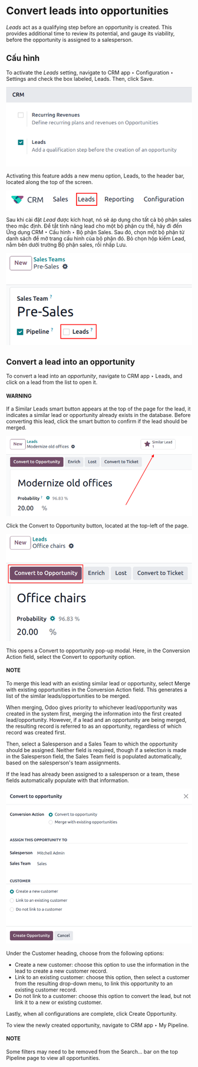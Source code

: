 # Convert leads into opportunities

*Leads* act as a qualifying step before an opportunity is created. This provides additional time to
review its potential, and gauge its viability, before the opportunity is assigned to a salesperson.

## Cấu hình

To activate the *Leads* setting, navigate to CRM app ‣ Configuration ‣ Settings
and check the box labeled, Leads. Then, click Save.

![Leads setting on CRM configuration page.](../../../../_images/convert-leads-leads-setting.png)

Activating this feature adds a new menu option, Leads, to the header bar, located along
the top of the screen.

![Leads menu on CRM application.](../../../../_images/convert-leads-leads-menu.png)

Sau khi cài đặt *Lead* được kích hoạt, nó sẽ áp dụng cho tất cả bộ phận sales theo mặc định. Để tắt tính năng lead cho một bộ phận cụ thể, hãy đi đến Ứng dụng CRM ‣ Cấu hình ‣ Bộ phận Sales. Sau đó, chọn một bộ phận từ danh sách để mở trang cấu hình của bộ phận đó. Bỏ chọn hộp kiểm Lead, nằm bên dưới trường Bộ phận sales, rồi nhấp Lưu.

![Leads menu on CRM application.](../../../../_images/convert-leads-leads-button.png)

## Convert a lead into an opportunity

To convert a lead into an *opportunity*, navigate to CRM app ‣ Leads, and click
on a lead from the list to open it.

#### WARNING
If a Similar Leads smart button appears at the top of the page for the lead, it
indicates a similar lead or opportunity already exists in the database. Before converting this
lead, click the smart button to confirm if the lead should be merged.

![Close up of a lead with emphasis on the Similar Leads smart button.](../../../../_images/similar-leads-smart-button.png)

Click the Convert to Opportunity button, located at the top-left of the page.

![Create opportunity button on a lead record.](../../../../_images/convert-leads-convert-opp-button.png)

This opens a Convert to opportunity pop-up modal. Here, in the Conversion
Action field, select the Convert to opportunity option.

#### NOTE
To merge this lead with an existing similar lead or opportunity, select Merge with
existing opportunities in the Conversion Action field. This generates a list of the
similar leads/opportunities to be merged.

When merging, Odoo gives priority to whichever lead/opportunity was created in the system first,
merging the information into the first created lead/opportunity. However, if a lead and an
opportunity are being merged, the resulting record is referred to as an opportunity, regardless
of which record was created first.

Then, select a Salesperson and a Sales Team to which the opportunity should
be assigned. Neither field is required, though if a selection is made in the Salesperson
field, the Sales Team field is populated automatically, based on the salesperson's team
assignments.

If the lead has already been assigned to a salesperson or a team, these fields automatically
populate with that information.

![Create opportunity pop-up.](../../../../_images/convert-leads-conversion-action.png)

Under the Customer heading, choose from the following options:

- Create a new customer: choose this option to use the information in the lead to create
  a new customer record.
- Link to an existing customer: choose this option, then select a customer from the
  resulting drop-down menu, to link this opportunity to an existing customer record.
- Do not link to a customer: choose this option to convert the lead, but not link it to
  a new or existing customer.

Lastly, when all configurations are complete, click Create Opportunity.

To view the newly created opportunity, navigate to CRM app ‣ My Pipeline.

#### NOTE
Some filters may need to be removed from the Search... bar on the top
Pipeline page to view all opportunities.

